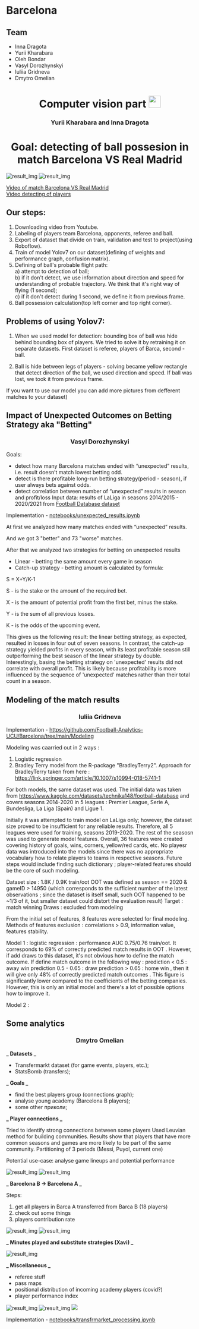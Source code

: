 # Barcelona

## Team

- Inna Dragota
- Yurii Kharabara
- Oleh Bondar
- Vasyl Dorozhynskyi
- Iuliia Gridneva
- Dmytro Omelian

<h1 align="center">Computer vision part
<img src="https://github.com/blackcater/blackcater/raw/main/images/Hi.gif" height="32"/></h1>

<h3 align="center">Yurii Kharabara and Inna Dragota</h3>

<h1 align="center">Goal: detecting of ball possesion  in match Barcelona VS Real Madrid</h1>

<img src="yolov7/img/Example.png" alt="result_img">
<img src="yolov7/img/example_2.png" alt="result_img">

[Video of match Barcelona VS Real Madrid](https://drive.google.com/file/d/1OCz-WSO76S3x9s67sVTQTRpX2Xsltl22/view?usp=drive_link)<br>
[Video detecting of players](https://drive.google.com/file/d/1ZBJ6kvKmYimA1k17NF7uc55jQCRYUfLH/view?usp=drive_link)

<h2>Our steps:</h2>

1. Downloading video from Youtube.
2. Labeling of players team Barcelona, opponents, referee and ball.
3. Export of dataset that divide on train, validation and test to project(using Roboflow).
4. Train of model Yolov7 on our dataset(defining of weights and performance graph, confusion matrix).
5. Defining of ball's probable flight path: </br>
   a) attempt to detection of ball;</br>
   b) if it don't detect, we use information about direction and speed for understanding of probable trajectory. We think that it's right way of flying (1 second);</br>
   с) if it don't detect during 1 second, we define it from previous frame.
6. Ball possession calculation(top left corner and top right corner).

<h2>Problems of using Yolov7:</h2>

1. When we used model for detection: bounding box of ball was hide behind bounding box of players.
   We tried to solve it by retraining it on separate datasets. First dataset is referee, players of Barca, second - ball.

2. Ball is hide between legs of players - solving became yellow rectangle that detect direction of the ball,
   we used direction and speed. If ball was lost, we took it from previous frame.</br>

If you want to use our model you can add more pictures from defferent matches to your dataset)

## Impact of Unexpected Outcomes on Betting Strategy aka "Betting"

<h3 align="center">Vasyl Dorozhynskyi</h3>

Goals:

- detect how many Barcelona matches ended with “unexpected” results, i.e. result doesn’t match lowest betting odd.
- detect is there profitable long-run betting strategy(period - season), if user always bets against odds.
- detect correlation between number of “unexpected” results in season and profit/loss
  Input data: results of LaLiga in seasons 2014/2015 - 2020/2021 from [Football Database dataset](https://www.kaggle.com/datasets/technika148/football-database)

Implementation - [notebooks/unexpected_results.ipynb](notebooks/unexpected_results.ipynb)

At first we analyzed how many matches ended with “unexpected” results.

And we got 3 "better" and 73 "worse" matches.

After that we analyzed two strategies for betting on unexpected results

- Linear - betting the same amount every game in season
- Catch-up strategy - betting amount is calculated by formula:

S = X+Y/K-1

S - is the stake or the amount of the required bet.

X - is the amount of potential profit from the first bet, minus the stake.

Y - is the sum of all previous losses.

K - is the odds of the upcoming event.

This gives us the following result:
the linear betting strategy, as expected, resulted in losses in four out of seven seasons. In contrast, the catch-up strategy yielded profits in every season, with its least profitable season still outperforming the best season of the linear strategy by double. Interestingly, basing the betting strategy on 'unexpected' results did not correlate with overall profit. This is likely because profitability is more influenced by the sequence of 'unexpected' matches rather than their total count in a season.

## Modeling of the match results 

<h3 align="center">Iuliia Gridneva</h3>

Implementation - https://github.com/Football-Analytics-UCU/Barcelona/tree/main/Modeling

Modeling was caarried out in 2 ways : 
1. Logistic regression
2. Bradley Terry model from the R-package "BradleyTerry2". Approach for BradleyTerry taken from here : https://link.springer.com/article/10.1007/s10994-018-5741-1

For both models, the same dataset was used. 
The initial data was taken from https://www.kaggle.com/datasets/technika148/football-database and covers seasons 2014-2020 in 5 leagues : Premier League, Serie A, Bundesliga, La Liga (Spain) and Ligue 1. 

Initially it was attempted to train model on LaLiga only; however, the dataset size proved to be insufficient for any reliable results. Therefore, all 5 leagues were used for training, seasons 2019-2020. The rest of the seasosn was used to generate model features. Overall, 36 features were created covering history of goals, wins, corners, yellow/red cards, etc. No playesr data was introduced into the models since there was no appropriate vocabulary how to relate players to teams in respective seasons. Future steps would include finding such dictionary ; player-related features should be the core of such modeling. 

Dataset size : 1.8K / 0.9K train/oot
OOT was defined as season == 2020 & gameID > 14950 (which corresponds to the sufficient number of the latest observations ; since the dataset is itself small, such OOT happened to be ~1/3 of it, but smaller dataset could distort the evaluation result) 
Target : match winning
Draws : excluded from modeling 

From the initial set of features, 8 features were selected for final modeling. Methods of features exclusion : correlations > 0.9, information value, features stability.

Model 1 : logistic regression : performance AUC 0.75/0.76 train/oot. It corresponds to 69% of correctly predicted match results in OOT . However, if add draws to this dataset, it's not obvious how to define the match outcome. If define match outcome in the following way : 
prediction < 0.5 : away win 
prediction 0.5 - 0.65 : draw
prediction > 0.65 : home win , 
then it will give only 48% of correctly predicted match outcomes . This figure is significantly lower compared to the coefficients of the betting companies. However, this is only an initial model and there's a lot of possible options how to improve it. 

Model 2 : 

## Some analytics

<h3 align="center">Dmytro Omelian</h3>

**_ Datasets _**

- Transfermarkt dataset (for game events, players, etc.);
- StatsBomb (transfers);

**_ Goals _**

- find the best players group (connections graph);
- analyse young academy (Barcelona B players);
- some other приколи;

**_ Player connections _**

Tried to identify strong connections between some players
Used Leuvian method for building communities.
Results show that players that have more common seasons and games are more likely to be part of the same community. Partitioning of 3 periods (Messi, Puyol, current one)

Potential use-case: analyse game lineups and potential performance

<img src="images/image1.jpeg" alt="result_img">
<img src="images/image2.jpeg" alt="result_img">

**_ Barcelona B -> Barcelona A _**

Steps:

1. get all players in Barca A transferred from Barca B (18 players)
2. check out some things
3. players contribution rate

<img src="images/image3_1.jpg" alt="result_img">
<img src="images/image3_2.jpeg" alt="result_img">

**_ Minutes played and substitute strategies (Xavi) _**

<img src="images/image4.jpeg" alt="result_img">

**_ Miscellaneous _**

- referee stuff
- pass maps
- positional distribution of incoming academy players (covid?)
- player performance index

<img src="images/image5_1.jpeg" alt="result_img">
<img src="images/image5_2.jpeg" alt="result_img">
<img src="images/image5_3.jpeg" />

Implementation - [notebooks/transfrmarket_processing.ipynb](notebooks/transfrmarket_processing.ipynb)
